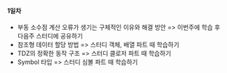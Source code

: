 #### 1일차

- 부동 소수점 계산 오류가 생기는 구체적인 이유와 해결 방안 => 이번주에 학습 후 다음주 스터디에 공유하기
- 참조형 데이터 할당 방법 => 스터디 객체, 배열 파트 때 학습하기
- TDZ의 정확한 동작 구조 => 스터디 클로저 파트 때 학습하기
- Symbol 타입 => 스터디 심볼 파트 때 학습하기
